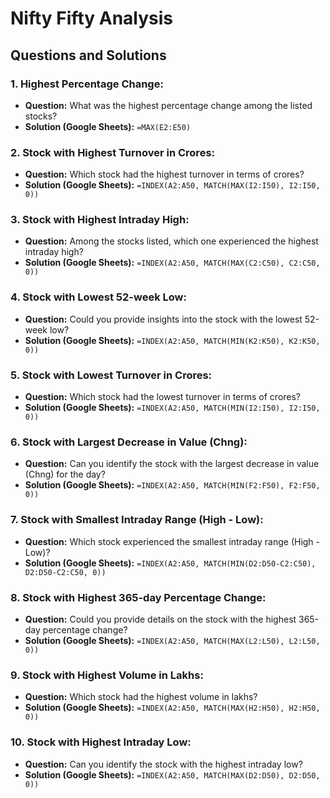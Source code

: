 # Nifty Fifty Analysis

## Questions and Solutions

### 1. Highest Percentage Change:
- **Question:** What was the highest percentage change among the listed stocks?
- **Solution (Google Sheets):** `=MAX(E2:E50)`

### 2. Stock with Highest Turnover in Crores:
- **Question:** Which stock had the highest turnover in terms of crores?
- **Solution (Google Sheets):** `=INDEX(A2:A50, MATCH(MAX(I2:I50), I2:I50, 0))`

### 3. Stock with Highest Intraday High:
- **Question:** Among the stocks listed, which one experienced the highest intraday high?
- **Solution (Google Sheets):** `=INDEX(A2:A50, MATCH(MAX(C2:C50), C2:C50, 0))`

### 4. Stock with Lowest 52-week Low:
- **Question:** Could you provide insights into the stock with the lowest 52-week low?
- **Solution (Google Sheets):** `=INDEX(A2:A50, MATCH(MIN(K2:K50), K2:K50, 0))`

### 5. Stock with Lowest Turnover in Crores:
- **Question:** Which stock had the lowest turnover in terms of crores?
- **Solution (Google Sheets):** `=INDEX(A2:A50, MATCH(MIN(I2:I50), I2:I50, 0))`

### 6. Stock with Largest Decrease in Value (Chng):
- **Question:** Can you identify the stock with the largest decrease in value (Chng) for the day?
- **Solution (Google Sheets):** `=INDEX(A2:A50, MATCH(MIN(F2:F50), F2:F50, 0))`

### 7. Stock with Smallest Intraday Range (High - Low):
- **Question:** Which stock experienced the smallest intraday range (High - Low)?
- **Solution (Google Sheets):** `=INDEX(A2:A50, MATCH(MIN(D2:D50-C2:C50), D2:D50-C2:C50, 0))`

### 8. Stock with Highest 365-day Percentage Change:
- **Question:** Could you provide details on the stock with the highest 365-day percentage change?
- **Solution (Google Sheets):** `=INDEX(A2:A50, MATCH(MAX(L2:L50), L2:L50, 0))`

### 9. Stock with Highest Volume in Lakhs:
- **Question:** Which stock had the highest volume in lakhs?
- **Solution (Google Sheets):** `=INDEX(A2:A50, MATCH(MAX(H2:H50), H2:H50, 0))`

### 10. Stock with Highest Intraday Low:
- **Question:** Can you identify the stock with the highest intraday low?
- **Solution (Google Sheets):** `=INDEX(A2:A50, MATCH(MAX(D2:D50), D2:D50, 0))`


